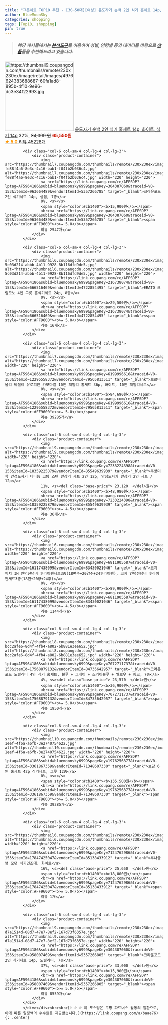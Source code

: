 ```yaml
---
title: "그릇세트 TOP10 추천 - [30~50대][여성] 윤도자기 순백 2인 식기 홈세트 14p, 화이트, 식기 14p"
author: BlueMoonSky
categories: shopping
tags: [Top10, shopping]
pin: true
---
```


> ##### 해당 게시물에서는 [**분석도구**](https://itemscout.io/)를 이용하여 **성별**, **연령별** 등의 데이터를 바탕으로 [**상품**](https://link.coupang.com/a/baae76)들을 추천해드리고 있습니다.
<div class="container"><div class="row">
            <div class="col-6 col-sm-4 col-lg-4 col-lg-3">
                <div class="product-container">
                    <img src="https://thumbnail9.coupangcdn.com/thumbnails/remote/230x230ex/image/retail/images/4976624383688687-60fa1ad8-895b-4f10-9e96-dc3e34f22993.jpg" alt="https://thumbnail9.coupangcdn.com/thumbnails/remote/230x230ex/image/retail/images/4976624383688687-60fa1ad8-895b-4f10-9e96-dc3e34f22993.jpg" width="220" height="220">
                    <a href="https://link.coupang.com/re/AFFSDP?lptag=AF5964186&subid=bluemoonsky6999&pageKey=7119257748&traceid=V0-153&itemId=17820966209&vendorItemId=84984866563" target="_blank">윤도자기 순백 2인 식기 홈세트 14p, 화이트, 식기 14p</a>
                    32%, <s><del class="base-price"> 34,000  </del>원</s> 
                    <span style="color:#cb1400"><b>65,550원</b></span>
                    <br><a href="https://link.coupang.com/re/AFFSDP?lptag=AF5964186&subid=bluemoonsky6999&pageKey=7119257748&traceid=V0-153&itemId=17820966209&vendorItemId=84984866563" target="_blank"><span style="color:#FF9600"><b>★ 5.0</b></span>
                    리뷰 45228개</a>
                </div>
            </div>
            
            <div class="col-6 col-sm-4 col-lg-4 col-lg-3">
                <div class="product-container">
                    <img src="https://thumbnail7.coupangcdn.com/thumbnails/remote/230x230ex/image/retail/images/7854283583686-fe88f4a6-8e3c-4c16-bab1-f04fb2b036c4.jpg" alt="https://thumbnail7.coupangcdn.com/thumbnails/remote/230x230ex/image/retail/images/7854283583686-fe88f4a6-8e3c-4c16-bab1-f04fb2b036c4.jpg" width="220" height="220">
                    <a href="https://link.coupang.com/re/AFFSDP?lptag=AF5964186&subid=bluemoonsky6999&pageKey=304387060&traceid=V0-153&itemId=963664489&vendorItemId=5357266785" target="_blank">크라운포드 2인 식기세트 14p, 셀렘, 7종</a>
                    0%, <s></s> 
                    <span style="color:#cb1400"><b>15,900원</b></span>
                    <br><a href="https://link.coupang.com/re/AFFSDP?lptag=AF5964186&subid=bluemoonsky6999&pageKey=304387060&traceid=V0-153&itemId=963664489&vendorItemId=5357266785" target="_blank"><span style="color:#FF9600"><b>★ 5.0</b></span>
                    리뷰 2547개</a>
                </div>
            </div>
            
            <div class="col-6 col-sm-4 col-lg-4 col-lg-3">
                <div class="product-container">
                    <img src="https://thumbnail6.coupangcdn.com/thumbnails/remote/230x230ex/image/retail/images/2526681806296496-5c03d214-abbb-4b11-9928-8b116dfd9de5.jpg" alt="https://thumbnail6.coupangcdn.com/thumbnails/remote/230x230ex/image/retail/images/2526681806296496-5c03d214-abbb-4b11-9928-8b116dfd9de5.jpg" width="220" height="220">
                    <a href="https://link.coupang.com/re/AFFSDP?lptag=AF5964186&subid=bluemoonsky6999&pageKey=216738074&traceid=V0-153&itemId=666516469&vendorItemId=4722854495" target="_blank">ERATO 크림모노 4인 그릇 홈식기세트 24p, 8종</a>
                    0%, <s></s> 
                    <span style="color:#cb1400"><b>29,500원</b></span>
                    <br><a href="https://link.coupang.com/re/AFFSDP?lptag=AF5964186&subid=bluemoonsky6999&pageKey=216738074&traceid=V0-153&itemId=666516469&vendorItemId=4722854495" target="_blank"><span style="color:#FF9600"><b>★ 5.0</b></span>
                    리뷰 16개</a>
                </div>
            </div>
            
            <div class="col-6 col-sm-4 col-lg-4 col-lg-3">
                <div class="product-container">
                    <img src="https://thumbnail7.coupangcdn.com/thumbnails/remote/230x230ex/image/rs_quotation_api/a85oppnx/b3cb318de46f48ed9833cd97e4d83b53.jpg" alt="https://thumbnail7.coupangcdn.com/thumbnails/remote/230x230ex/image/rs_quotation_api/a85oppnx/b3cb318de46f48ed9833cd97e4d83b53.jpg" width="220" height="220">
                    <a href="https://link.coupang.com/re/AFFSDP?lptag=AF5964186&subid=bluemoonsky6999&pageKey=6199996616&traceid=V0-153&itemId=12295558372&vendorItemId=79565813511" target="_blank">보르미올리 바칠레 유로피안 카모마일 10인 패밀리 홈세트 36p, 화이트, 10인 패밀리세트</a>
                    0%, <s></s> 
                    <span style="color:#cb1400"><b>84,690원</b></span>
                    <br><a href="https://link.coupang.com/re/AFFSDP?lptag=AF5964186&subid=bluemoonsky6999&pageKey=6199996616&traceid=V0-153&itemId=12295558372&vendorItemId=79565813511" target="_blank"><span style="color:#FF9600"><b>★ 5.0</b></span>
                    리뷰 39285개</a>
                </div>
            </div>
            
            <div class="col-6 col-sm-4 col-lg-4 col-lg-3">
                <div class="product-container">
                    <img src="https://thumbnail9.coupangcdn.com/thumbnails/remote/230x230ex/image/vendor_inventory/4bbe/4f53d273aaaadeeec938c557634f7ab23c91ae14fa6f7c895840bee34119.jpg" alt="https://thumbnail9.coupangcdn.com/thumbnails/remote/230x230ex/image/vendor_inventory/4bbe/4f53d273aaaadeeec938c557634f7ab23c91ae14fa6f7c895840bee34119.jpg" width="220" height="220">
                    <a href="https://link.coupang.com/re/AFFSDP?lptag=AF5964186&subid=bluemoonsky6999&pageKey=7233224398&traceid=V0-153&itemId=18359225879&vendorItemId=85549639939" target="_blank">주방미학 안성도자기 티타늄 코팅 스텐 반상기 세트 2인 12p, 안성도자기 반상기 2인 세트 / 12p</a>
                    11%, <s><del class="base-price"> 23,120  </del>원</s> 
                    <span style="color:#cb1400"><b>48,980원</b></span>
                    <br><a href="https://link.coupang.com/re/AFFSDP?lptag=AF5964186&subid=bluemoonsky6999&pageKey=7233224398&traceid=V0-153&itemId=18359225879&vendorItemId=85549639939" target="_blank"><span style="color:#FF9600"><b>★ 4.5</b></span>
                    리뷰 36개</a>
                </div>
            </div>
            
            <div class="col-6 col-sm-4 col-lg-4 col-lg-3">
                <div class="product-container">
                    <img src="https://thumbnail6.coupangcdn.com/thumbnails/remote/230x230ex/image/vendor_inventory/090d/510523ff4f9eb2d78a1d9567ff7cfaa12aab91be43ad4fe65f1ddd684a9d.jpg" alt="https://thumbnail6.coupangcdn.com/thumbnails/remote/230x230ex/image/vendor_inventory/090d/510523ff4f9eb2d78a1d9567ff7cfaa12aab91be43ad4fe65f1ddd684a9d.jpg" width="220" height="220">
                    <a href="https://link.coupang.com/re/AFFSDP?lptag=AF5964186&subid=bluemoonsky6999&pageKey=6811905587&traceid=V0-153&itemId=16117438099&vendorItemId=83430021046" target="_blank">코지 피치 IH 인덕션냄비 후라이팬세트3종(18편수+20양수+24후라이팬), 코지 인덕션냄비 후라이팬세트3종(18편+20양+24후)</a>
                    0%, <s></s> 
                    <span style="color:#cb1400"><b>89,900원</b></span>
                    <br><a href="https://link.coupang.com/re/AFFSDP?lptag=AF5964186&subid=bluemoonsky6999&pageKey=6811905587&traceid=V0-153&itemId=16117438099&vendorItemId=83430021046" target="_blank"><span style="color:#FF9600"><b>★ 4.5</b></span>
                    리뷰 1144개</a>
                </div>
            </div>
            
            <div class="col-6 col-sm-4 col-lg-4 col-lg-3">
                <div class="product-container">
                    <img src="https://thumbnail8.coupangcdn.com/thumbnails/remote/230x230ex/image/retail/images/2268954951819088-bcc2afe6-8d4f-4fb4-a802-6b881e3ee652.jpg" alt="https://thumbnail8.coupangcdn.com/thumbnails/remote/230x230ex/image/retail/images/2268954951819088-bcc2afe6-8d4f-4fb4-a802-6b881e3ee652.jpg" width="220" height="220">
                    <a href="https://link.coupang.com/re/AFFSDP?lptag=AF5964186&subid=bluemoonsky6999&pageKey=7072711737&traceid=V0-153&itemId=17568879132&vendorItemId=84735642957" target="_blank">크라운포드 노빌리티 4인 식기 홈세트, 블루 + 그레이 + 스카이블루 + 옐로우 + 핑크, 7종</a>
                    4%, <s><del class="base-price"> 23,570  </del>원</s> 
                    <span style="color:#cb1400"><b>36,900원</b></span>
                    <br><a href="https://link.coupang.com/re/AFFSDP?lptag=AF5964186&subid=bluemoonsky6999&pageKey=7072711737&traceid=V0-153&itemId=17568879132&vendorItemId=84735642957" target="_blank"><span style="color:#FF9600"><b>★ 5.0</b></span>
                    리뷰 1950개</a>
                </div>
            </div>
            
            <div class="col-6 col-sm-4 col-lg-4 col-lg-3">
                <div class="product-container">
                    <img src="https://thumbnail10.coupangcdn.com/thumbnails/remote/230x230ex/image/retail/images/2020/08/19/11/2/3d566e1d-1eef-4f6a-a6fb-3e2740754622.jpg" alt="https://thumbnail10.coupangcdn.com/thumbnails/remote/230x230ex/image/retail/images/2020/08/19/11/2/3d566e1d-1eef-4f6a-a6fb-3e2740754622.jpg" width="220" height="220">
                    <a href="https://link.coupang.com/re/AFFSDP?lptag=AF5964186&subid=bluemoonsky6999&pageKey=1976256377&traceid=V0-153&itemId=3361867359&vendorItemId=71348607330" target="_blank">보담 6인 홈세트 42p 식기세트, 그릇 12종</a>
                    0%, <s></s> 
                    <span style="color:#cb1400"><b>135,500원</b></span>
                    <br><a href="https://link.coupang.com/re/AFFSDP?lptag=AF5964186&subid=bluemoonsky6999&pageKey=1976256377&traceid=V0-153&itemId=3361867359&vendorItemId=71348607330" target="_blank"><span style="color:#FF9600"><b>★ 5.0</b></span>
                    리뷰 39285개</a>
                </div>
            </div>
            
            <div class="col-6 col-sm-4 col-lg-4 col-lg-3">
                <div class="product-container">
                    <img src="https://thumbnail6.coupangcdn.com/thumbnails/remote/230x230ex/image/vendor_inventory/4034/1720ddeae8c30ef1846bbd76e9e5a2623c0437fd8ff4e5bcdc58009a5919.jpg" alt="https://thumbnail6.coupangcdn.com/thumbnails/remote/230x230ex/image/vendor_inventory/4034/1720ddeae8c30ef1846bbd76e9e5a2623c0437fd8ff4e5bcdc58009a5919.jpg" width="220" height="220">
                    <a href="https://link.coupang.com/re/AFFSDP?lptag=AF5964186&subid=bluemoonsky6999&pageKey=7124762986&traceid=V0-153&itemId=17847425047&vendorItemId=85138433912" target="_blank">루나글램 모던 식기건조대, 화이트</a>
                    16%, <s><del class="base-price"> 25,650  </del>원</s> 
                    <span style="color:#cb1400"><b>18,000원</b></span>
                    <br><a href="https://link.coupang.com/re/AFFSDP?lptag=AF5964186&subid=bluemoonsky6999&pageKey=7124762986&traceid=V0-153&itemId=17847425047&vendorItemId=85138433912" target="_blank"><span style="color:#FF9600"><b>★ 5.0</b></span>
                    리뷰 1개</a>
                </div>
            </div>
            
            <div class="col-6 col-sm-4 col-lg-4 col-lg-3">
                <div class="product-container">
                    <img src="https://thumbnail9.coupangcdn.com/thumbnails/remote/230x230ex/image/retail/images/29388608198201-d7a1514d-08d7-47e7-8ef2-167d73f6357e.jpg" alt="https://thumbnail9.coupangcdn.com/thumbnails/remote/230x230ex/image/retail/images/29388608198201-d7a1514d-08d7-47e7-8ef2-167d73f6357e.jpg" width="220" height="220">
                    <a href="https://link.coupang.com/re/AFFSDP?lptag=AF5964186&subid=bluemoonsky6999&pageKey=304387060&traceid=V0-153&itemId=958007469&vendorItemId=5357266805" target="_blank">크라운포드 2인 식기세트 14p, 노빌리티, 7종</a>
                    37%, <s><del class="base-price"> 33,000  </del>원</s> 
                    <span style="color:#cb1400"><b>15,900원</b></span>
                    <br><a href="https://link.coupang.com/re/AFFSDP?lptag=AF5964186&subid=bluemoonsky6999&pageKey=304387060&traceid=V0-153&itemId=958007469&vendorItemId=5357266805" target="_blank"><span style="color:#FF9600"><b>★ 5.0</b></span>
                    리뷰 8559개</a>
                </div>
            </div>
            </div></div><br><br>[💦 💦 💦 이 포스팅은 쿠팡 파트너스 활동의 일환으로, 이에 따른 일정액의 수수료를 제공받습니다.](https://link.coupang.com/a/baae76){: .center}